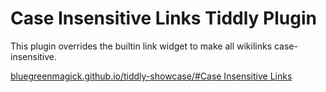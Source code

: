  
# Case Insensitive Links Tiddly Plugin

This plugin overrides the builtin link widget to make all wikilinks case-insensitive.

<a href="https://bluegreenmagick.github.io/tiddly-showcase/#Case%20Insensitive%20Links">bluegreenmagick.github.io/tiddly-showcase/#Case Insensitive Links
</a>
